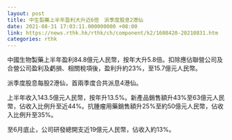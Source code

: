 ```yaml
---
layout: post
title: 中生製藥上半年盈利大升近6倍　派季度股息2港仙
date: 2021-08-31 17:03:11.000000000 +08:00
link: https://news.rthk.hk/rthk/ch/component/k2/1608420-20210831.htm
categories: rthk
---
```


中國生物製藥上半年盈利84.8億元人民幣，按年大升5.8倍。扣除應佔聯營公司及合營公司盈利及虧損、相關稅項後，盈利升約23%，至15.7億元人民幣。

派季度股息每股2港仙，首兩季度合共派息4港仙。

上半年收入143.5億元人民幣，按年升13.5%。新產品銷售額升43%至63億元人民幣，佔收入比例升至近44%。抗腫瘤用藥銷售額升25%至約50億元人民幣，佔收入比例升至35%。

至6月底止，公司研發總開支近19億元人民幣，佔收入約13%。
